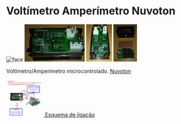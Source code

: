 <html>
<body>
<div class='teardown' class='voltimetro' class='amperimetro'>
<h1>Voltímetro Amperímetro Nuvoton </h1>
<p>
<img height=100px src="https://i.ebayimg.com/thumbs/images/g/T8AAAOSw5uJdLuVc/s-l200.jpg" alt="face">
<img height=100px src="https://github.com/k-co/TearDown/raw/master/voltamp/photo5131898054117533744.jpg" alt="posterior">
<img height=100px src="https://github.com/k-co/TearDown/raw/master/voltamp/photo5131898054117533745.jpg" alt="placa posterior">
<img height=100px src="https://github.com/k-co/TearDown/raw/master/voltamp/photo5131898054117533746.jpg" alt="conjunto">
</p>
<p>Voltímetro/Amperímetro microcontrolado. <a href="https://github.com/k-co/TearDown/blob/master/voltamp/Nuvoton-Tech-N76E003AT20_C82751.pdf">Nuvoton</a></p>
<a href="https://github.com/k-co/TearDown/raw/master/voltamp/pic03.jpg"><img height=100px src="https://github.com/k-co/TearDown/raw/master/voltamp/pic03.jpg" alt="esquema de ligação"> Esquema de ligação</a>
</div>
</body>
</html>

